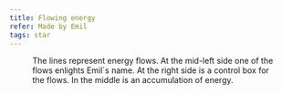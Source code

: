```yaml
---
title: Flowing energy
refer: Made by Emil
tags: star
---
```

<figure class="bleed">
<img src="/img/emil-drawing/IMG_1475.jpg" alt="">
<figcaption>The lines represent energy flows. At the mid-left side one of the flows enlights Emil´s name. At the right side is a control box for the flows. In the middle is an accumulation of energy.</figcaption>
</figure>
